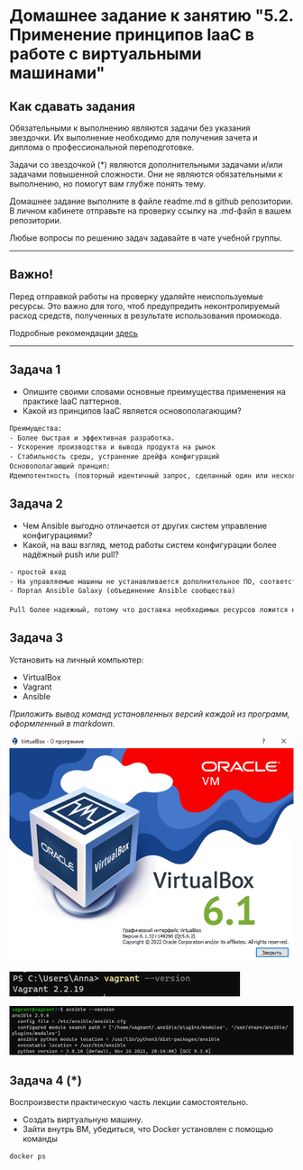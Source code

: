 
# Домашнее задание к занятию "5.2. Применение принципов IaaC в работе с виртуальными машинами"

## Как сдавать задания

Обязательными к выполнению являются задачи без указания звездочки. Их выполнение необходимо для получения зачета и диплома о профессиональной переподготовке.

Задачи со звездочкой (*) являются дополнительными задачами и/или задачами повышенной сложности. Они не являются обязательными к выполнению, но помогут вам глубже понять тему.

Домашнее задание выполните в файле readme.md в github репозитории. В личном кабинете отправьте на проверку ссылку на .md-файл в вашем репозитории.

Любые вопросы по решению задач задавайте в чате учебной группы.

---


## Важно!

Перед отправкой работы на проверку удаляйте неиспользуемые ресурсы.
Это важно для того, чтоб предупредить неконтролируемый расход средств, полученных в результате использования промокода.

Подробные рекомендации [здесь](https://github.com/netology-code/virt-homeworks/blob/virt-11/r/README.md)

---

## Задача 1

- Опишите своими словами основные преимущества применения на практике IaaC паттернов.
- Какой из принципов IaaC является основополагающим?

```html
Преимущества:
- Более быстрая и эффективная разработка.
- Ускорение производства и вывода продукта на рынок
- Стабильность среды, устранение дрейфа конфигураций
Основополагающий принцип: 
Идемпотентность (повторный идентичный запрос, сделанный один или несколько раз подряд, имеет один и тот же эффект)
```

## Задача 2

- Чем Ansible выгодно отличается от других систем управление конфигурациями?
- Какой, на ваш взгляд, метод работы систем конфигурации более надёжный push или pull?

```html
- простой вход
- На управляемые машины не устанавливается дополнительное ПО, соответственно, не инсталлируются уязвимые программы, а безопасность использования решения повышается.
- Портал Ansible Galaxy (объединение Ansible сообщества)

Pull более надежный, потому что доставка необходимых ресурсов ложится на клиента

```

## Задача 3

Установить на личный компьютер:

- VirtualBox
- Vagrant
- Ansible


*Приложить вывод команд установленных версий каждой из программ, оформленный в markdown.*


  ![img_8.png](img_8.png)

![img_9.png](img_9.png)

![img_10.png](img_10.png)
## Задача 4 (*)

Воспроизвести практическую часть лекции самостоятельно.

- Создать виртуальную машину.
- Зайти внутрь ВМ, убедиться, что Docker установлен с помощью команды
```
docker ps
```
